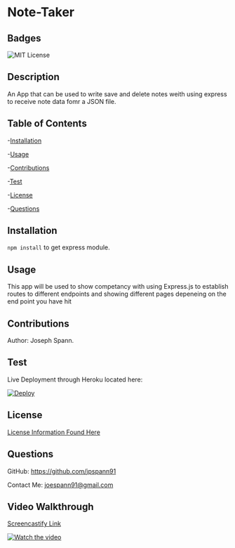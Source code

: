 # Note-Taker

## Badges
![MIT License](https://img.shields.io/badge/License-MIT-yellow.svg)

## Description
An App that can be used to write save and delete notes weith using express to receive note data fomr a JSON file.

## Table of Contents
-[Installation](#installation)

-[Usage](#usage)

-[Contributions](#contributions)

-[Test](#test)

-[License](#license)

-[Questions](#questions)


## Installation
`npm install` to get express module. 

## Usage
This app will be used to show competancy with using Express.js to establish routes to different endpoints and showing different pages depeneing on the end point you have hit

## Contributions
Author: Joseph Spann. 

## Test
Live Deployment through Heroku located here:

[![Deploy](https://www.herokucdn.com/deploy/button.svg)](https://lit-harbor-02490.herokuapp.com/)



## License
[License Information Found Here](https://choosealicense.com/licenses/mit/)

## Questions
GitHub: https://github.com/jpspann91

Contact Me: joespann91@gmail.com


## Video Walkthrough
[Screencastify Link](https://watch.screencastify.com/v/f8OteMiFy06bsoetlJo9)

[![Watch the video](https://img.youtube.com/vi/SatXhiMOOTI/maxresdefault.jpg)](https://youtu.be/SatXhiMOOTI)
